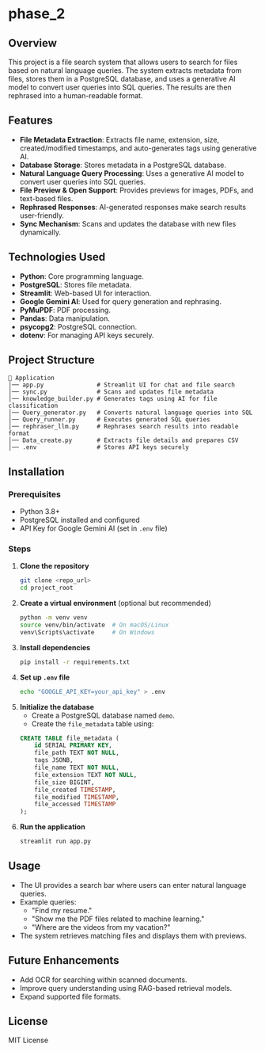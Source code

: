 # phase_2

## Overview
This project is a file search system that allows users to search for files based on natural language queries. The system extracts metadata from files, stores them in a PostgreSQL database, and uses a generative AI model to convert user queries into SQL queries. The results are then rephrased into a human-readable format.

## Features
- **File Metadata Extraction**: Extracts file name, extension, size, created/modified timestamps, and auto-generates tags using generative AI.
- **Database Storage**: Stores metadata in a PostgreSQL database.
- **Natural Language Query Processing**: Uses a generative AI model to convert user queries into SQL queries.
- **File Preview & Open Support**: Provides previews for images, PDFs, and text-based files.
- **Rephrased Responses**: AI-generated responses make search results user-friendly.
- **Sync Mechanism**: Scans and updates the database with new files dynamically.

## Technologies Used
- **Python**: Core programming language.
- **PostgreSQL**: Stores file metadata.
- **Streamlit**: Web-based UI for interaction.
- **Google Gemini AI**: Used for query generation and rephrasing.
- **PyMuPDF**: PDF processing.
- **Pandas**: Data manipulation.
- **psycopg2**: PostgreSQL connection.
- **dotenv**: For managing API keys securely.

## Project Structure
```
📂 Application
│── app.py               # Streamlit UI for chat and file search
│── sync.py              # Scans and updates file metadata
│── knowledge_builder.py # Generates tags using AI for file classification
│── Query_generator.py   # Converts natural language queries into SQL
│── Query_runner.py      # Executes generated SQL queries
│── rephraser_llm.py     # Rephrases search results into readable format
│── Data_create.py       # Extracts file details and prepares CSV
│── .env                 # Stores API keys securely
```

## Installation
### Prerequisites
- Python 3.8+
- PostgreSQL installed and configured
- API Key for Google Gemini AI (set in `.env` file)

### Steps
1. **Clone the repository**
   ```sh
   git clone <repo_url>
   cd project_root
   ```
2. **Create a virtual environment** (optional but recommended)
   ```sh
   python -m venv venv
   source venv/bin/activate  # On macOS/Linux
   venv\Scripts\activate     # On Windows
   ```
3. **Install dependencies**
   ```sh
   pip install -r requirements.txt
   ```
4. **Set up `.env` file**
   ```sh
   echo "GOOGLE_API_KEY=your_api_key" > .env
   ```
5. **Initialize the database**
   - Create a PostgreSQL database named `demo`.
   - Create the `file_metadata` table using:
   ```sql
   CREATE TABLE file_metadata (
       id SERIAL PRIMARY KEY,
       file_path TEXT NOT NULL,
       tags JSONB,
       file_name TEXT NOT NULL,
       file_extension TEXT NOT NULL,
       file_size BIGINT,
       file_created TIMESTAMP,
       file_modified TIMESTAMP,
       file_accessed TIMESTAMP
   );
   ```
6. **Run the application**
   ```sh
   streamlit run app.py
   ```

## Usage
- The UI provides a search bar where users can enter natural language queries.
- Example queries:
  - "Find my resume."
  - "Show me the PDF files related to machine learning."
  - "Where are the videos from my vacation?"
- The system retrieves matching files and displays them with previews.

## Future Enhancements
- Add OCR for searching within scanned documents.
- Improve query understanding using RAG-based retrieval models.
- Expand supported file formats.

## License
MIT License

